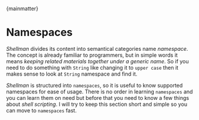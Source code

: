 {mainmatter}

# Namespaces

*Shellman* divides its content into semantical categories name *namespace*. The concept is already familiar to programmers, but in simple words it means *keeping related materials together under a generic name*. So if you need to do something with `String` like changing it to `upper case` then it makes sense to look at `String` namespace and find it.

*Shellman* is structured into `namespaces`, so it is useful to know supported namespaces for ease of usage. There is no order in learning `namespaces` and you can learn them on need but before that you need to know a few things about *shell scripting*. I will try to keep this section short and simple so you can move to `namespaces` fast.
